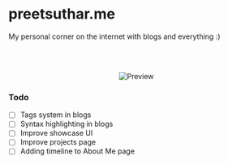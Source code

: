 # preetsuthar.me

My personal corner on the internet with blogs and everything :)
<div align="center">
  
<br/>
<br/>

![Preview](https://github.com/preetsuthar17/preetsuthar.me/assets/75468116/44503cd9-0d51-4045-a86e-18b61e3c5164)
</div>

### Todo
- [ ]  Tags system in blogs
- [ ]  Syntax highlighting in blogs
- [ ]  Improve showcase UI
- [ ]  Improve projects page
- [ ]  Adding timeline to About Me page
